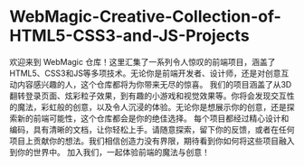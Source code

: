 # WebMagic-Creative-Collection-of-HTML5-CSS3-and-JS-Projects
欢迎来到 WebMagic 仓库！这里汇集了一系列令人惊叹的前端项目，涵盖了HTML5、CSS3和JS等多项技术。无论你是前端开发者、设计师，还是对创意互动内容感兴趣的人，这个仓库都将为你带来无尽的惊喜。  我们的项目涵盖了从3D翻转登录页面、炫彩粒子效果，到有趣的小游戏和视觉效果等。你将会发现交互性的魔法，彩虹般的创意，以及令人沉浸的体验。无论你是想展示你的创意，还是探索新的前端可能性，这个仓库都会是你的绝佳选择。  每个项目都经过精心设计和编码，具有清晰的文档，让你轻松上手。请随意探索，留下你的反馈，或者在任何项目上贡献你的想法。我们相信创造力没有界限，期待看到你如何将这些项目融入到你的世界中。  加入我们，一起体验前端的魔法与创意！
